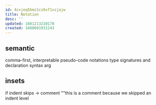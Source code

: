 ```yaml
---
id: 4cvjeq5bmz1cz6xf1xzjajw
title: Notation
desc: ''
updated: 1681213210170
created: 1680601931243
---
```



## semantic
comma-first, interpretable pseudo-code notations
type signatures and declaration syntax
arg

## insets
if indent skips -> comment
    ""this is a comment
  because we skipped an indent level
